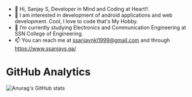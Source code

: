 - 👋 Hi, Sanjay S, Developer in Mind and Coding at Heart!!.
- 👀 I am interested in development of android applications and web development. Cool, I love to code that's My Hobby.
- 🌱 I’m currently studying Electronics and Communication Engineering at SSN College of Engineering.
- 📫 You can reach me at ssanjaynkl1999@gmail.com and through https://www.ssanjays.ga/



# GitHub Analytics
![Anurag's GitHub stats](https://github-readme-stats.vercel.app/api?username=Sanjay3008&show_icons=true&theme=radical)


